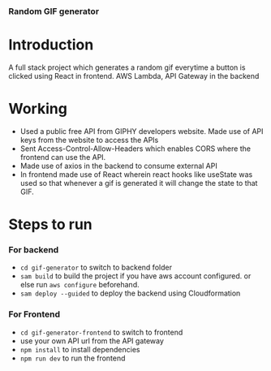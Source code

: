 ### Random GIF generator

# Introduction

A full stack project which generates a random gif everytime a button is clicked using React in frontend. AWS Lambda, API Gateway in the backend

# Working

- Used a public free API from GIPHY developers website. Made use of API keys from the website to access the APIs
- Sent Access-Control-Allow-Headers which enables CORS where the frontend can use the API.
- Made use of axios in the backend to consume external API
- In frontend made use of React wherein react hooks like useState was used so that whenever a gif is generated it will change the state to that GIF.

# Steps to run

### For backend

- `cd gif-generator` to switch to backend folder
- `sam build` to build the project if you have aws account configured. or else run `aws configure` beforehand.
- `sam deploy --guided` to deploy the backend using Cloudformation

### For Frontend

- `cd gif-generator-frontend` to switch to frontend
- use your own API url from the API gateway
- `npm install` to install dependencies
- `npm run dev` to run the frontend
